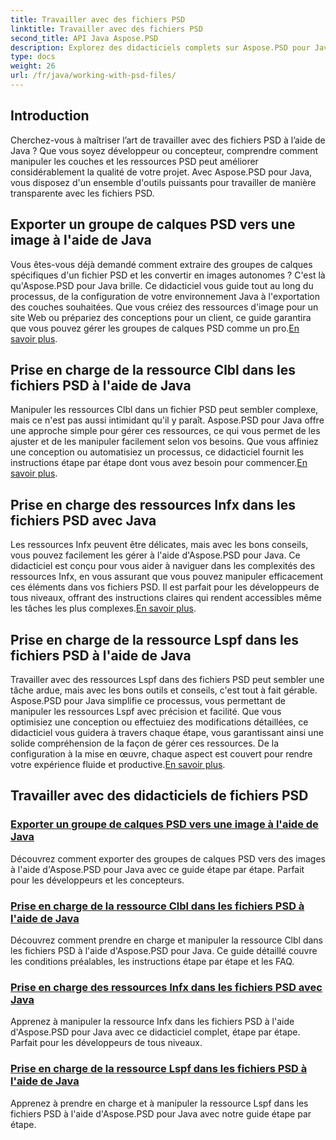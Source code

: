```yaml
---
title: Travailler avec des fichiers PSD
linktitle: Travailler avec des fichiers PSD
second_title: API Java Aspose.PSD
description: Explorez des didacticiels complets sur Aspose.PSD pour Java, notamment sur la façon d'exporter des groupes de couches PSD vers des images et de manipuler les ressources Clbl, Infx et Lspf.
type: docs
weight: 26
url: /fr/java/working-with-psd-files/
---
```


## Introduction

Cherchez-vous à maîtriser l’art de travailler avec des fichiers PSD à l’aide de Java ? Que vous soyez développeur ou concepteur, comprendre comment manipuler les couches et les ressources PSD peut améliorer considérablement la qualité de votre projet. Avec Aspose.PSD pour Java, vous disposez d'un ensemble d'outils puissants pour travailler de manière transparente avec les fichiers PSD.

## Exporter un groupe de calques PSD vers une image à l'aide de Java

 Vous êtes-vous déjà demandé comment extraire des groupes de calques spécifiques d'un fichier PSD et les convertir en images autonomes ? C'est là qu'Aspose.PSD pour Java brille. Ce didacticiel vous guide tout au long du processus, de la configuration de votre environnement Java à l'exportation des couches souhaitées. Que vous créiez des ressources d'image pour un site Web ou prépariez des conceptions pour un client, ce guide garantira que vous pouvez gérer les groupes de calques PSD comme un pro.[En savoir plus](./export-psd-layer-group-to-image/).

## Prise en charge de la ressource Clbl dans les fichiers PSD à l'aide de Java

Manipuler les ressources Clbl dans un fichier PSD peut sembler complexe, mais ce n'est pas aussi intimidant qu'il y paraît. Aspose.PSD pour Java offre une approche simple pour gérer ces ressources, ce qui vous permet de les ajuster et de les manipuler facilement selon vos besoins. Que vous affiniez une conception ou automatisiez un processus, ce didacticiel fournit les instructions étape par étape dont vous avez besoin pour commencer.[En savoir plus](./support-clbl-resource-psd-files/).

## Prise en charge des ressources Infx dans les fichiers PSD avec Java

 Les ressources Infx peuvent être délicates, mais avec les bons conseils, vous pouvez facilement les gérer à l'aide d'Aspose.PSD pour Java. Ce didacticiel est conçu pour vous aider à naviguer dans les complexités des ressources Infx, en vous assurant que vous pouvez manipuler efficacement ces éléments dans vos fichiers PSD. Il est parfait pour les développeurs de tous niveaux, offrant des instructions claires qui rendent accessibles même les tâches les plus complexes.[En savoir plus](./support-infx-resource-psd-files/).

## Prise en charge de la ressource Lspf dans les fichiers PSD à l'aide de Java

Travailler avec des ressources Lspf dans des fichiers PSD peut sembler une tâche ardue, mais avec les bons outils et conseils, c'est tout à fait gérable. Aspose.PSD pour Java simplifie ce processus, vous permettant de manipuler les ressources Lspf avec précision et facilité. Que vous optimisiez une conception ou effectuiez des modifications détaillées, ce didacticiel vous guidera à travers chaque étape, vous garantissant ainsi une solide compréhension de la façon de gérer ces ressources. De la configuration à la mise en œuvre, chaque aspect est couvert pour rendre votre expérience fluide et productive.[En savoir plus](./support-lspf-resource-psd-files/).

## Travailler avec des didacticiels de fichiers PSD
### [Exporter un groupe de calques PSD vers une image à l'aide de Java](./export-psd-layer-group-to-image/)
Découvrez comment exporter des groupes de calques PSD vers des images à l'aide d'Aspose.PSD pour Java avec ce guide étape par étape. Parfait pour les développeurs et les concepteurs.
### [Prise en charge de la ressource Clbl dans les fichiers PSD à l'aide de Java](./support-clbl-resource-psd-files/)
Découvrez comment prendre en charge et manipuler la ressource Clbl dans les fichiers PSD à l'aide d'Aspose.PSD pour Java. Ce guide détaillé couvre les conditions préalables, les instructions étape par étape et les FAQ.
### [Prise en charge des ressources Infx dans les fichiers PSD avec Java](./support-infx-resource-psd-files/)
Apprenez à manipuler la ressource Infx dans les fichiers PSD à l'aide d'Aspose.PSD pour Java avec ce didacticiel complet, étape par étape. Parfait pour les développeurs de tous niveaux.
### [Prise en charge de la ressource Lspf dans les fichiers PSD à l'aide de Java](./support-lspf-resource-psd-files/)
Apprenez à prendre en charge et à manipuler la ressource Lspf dans les fichiers PSD à l'aide d'Aspose.PSD pour Java avec notre guide étape par étape.